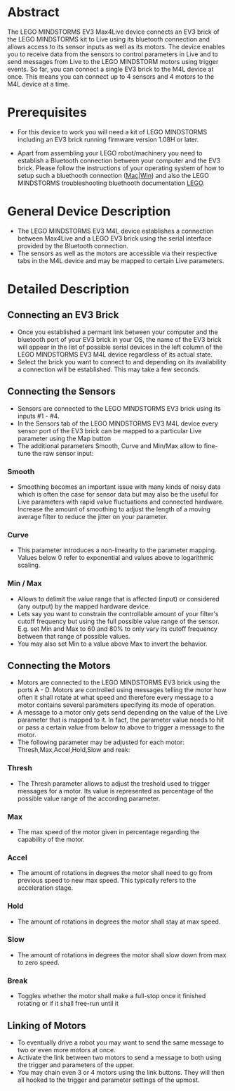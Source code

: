 # Abstract

The LEGO MINDSTORMS EV3 Max4Live device connects an EV3 brick of the LEGO MINDSTORMS kit to Live using its bluetooth connection and allows access to its sensor inputs as well as its motors. The device enables you to receive data from the sensors to control parameters in Live and to send messages from Live to the LEGO MINDSTORM motors using trigger events. So far, you can connect a single EV3 brick to the M4L device at once. This means you can connect up to 4 sensors and 4 motors to the M4L device at a time. 

# Prerequisites

* For this device to work you will need a kit of LEGO MINDSTORMS including an EV3 brick running firmware version 1.08H or later.

* Apart from assembling your LEGO robot/machinery you need to establish a Bluetooth connection between your computer and the EV3 brick. Please follow the instructions of your operating system of how to setup such a bluethooth connection ([Mac](https://support.apple.com/kb/PH18963)|[Win](http://windows.microsoft.com/en-us/windows-10/getstarted-connect-to-bluetooth-devices)) and also the LEGO MINDSTORMS troubleshooting bluethooth documentation [LEGO](http://cache.lego.com/r/www/r/mindstorms/-/media/franchises/mindstorms%202014/support/bluetooth%20support%20for%20ev3.pdf).

# General Device Description

* The LEGO MINDSTORMS EV3 M4L device establishes a connection between Max4Live and a LEGO EV3 brick using the serial interface provided by the Bluetooth connection. 
* The sensors as well as the motors are accessible via their respective tabs in the M4L device and may be mapped to certain Live parameters.

# Detailed Description

## Connecting an EV3 Brick

  * Once you established a permant link between your computer and the bluetooth port of your EV3 brick in your OS, the name of the EV3 brick will appear in the list of possible serial devices in the left column of the LEGO MINDSTORMS EV3 M4L device regardless of its actual state.
  * Select the brick you want to connect to and depending on its availability a connection will be established. This may take a few seconds.

## Connecting the Sensors

  * Sensors are connected to the LEGO MINDSTORMS EV3 brick using its inputs #1 - #4. 
  * In the Sensors tab of the LEGO MINDSTORMS EV3 M4L device every sensor port of the EV3 brick can be mapped to a particular Live parameter using the Map button
  * The additional parameters Smooth, Curve and Min/Max allow to fine-tune the raw sensor input: 

### Smooth

* Smoothing becomes an important issue with many kinds of noisy data which is often the case for sensor data but may also be the useful for Live parameters with rapid value fluctuations and connected hardware. Increase the amount of smoothing to adjust the length of a moving average filter to reduce the jitter on your parameter.

### Curve

* This parameter introduces a non-linearity to the parameter mapping. Values below 0 refer to exponential and values above to logarithmic scaling.

### Min / Max

* Allows to delimit the value range that is affected (input) or considered (any output) by the mapped hardware device. 
* Lets say you want to constrain the controllable amount of your filter's cutoff frequency but using the full possible value range of the sensor. E.g. set Min and Max to 60 and 80% to only vary its cutoff frequency between that range of possible values.
* You may also set Min to a value above Max to invert the behavior.


## Connecting the Motors

* Motors are connected to the LEGO MINDSTORMS EV3 brick using the ports A - D. Motors are controlled using messages telling the motor how often it shall rotate at what speed and therefore every message to a motor contains several parameters specifying its mode of operation.
* A message to a motor only gets send depending on the value of the Live parameter that is mapped to it. In fact, the parameter value needs to hit or pass a certain value from below to above to trigger a message to the motor.
* The following parameter may be adjusted for each motor: Thresh,Max,Accel,Hold,Slow and reak:

### Thresh

  * The Thresh parameter allows to adjust the treshold used to trigger messages for a motor. Its value is represented as percentage of the possible value range of the according parameter.

### Max

  * The max speed of the motor given in percentage regarding the capability of the motor.
    
### Accel

  * The amount of rotations in degrees the motor shall need to go from previous speed to new max speed. This typically refers to the acceleration stage.

### Hold

  * The amount of rotations in degrees the motor shall stay at max speed.

### Slow

  * The amount of rotations in degrees the motor shall slow down from max to zero speed.

### Break

  * Toggles whether the motor shall make a full-stop once it finished rotating or if it shall free-run until it 

## Linking of Motors

   * To eventually drive a robot you may want to send the same message to two or even more motors at once. 
   * Activate the link between two motors to send a message to both using the trigger and parameters of the upper.
   * You may chain even 3 or 4 motors using the link buttons. They will then all hooked to the trigger and parameter settings of the upmost.
